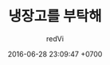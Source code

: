 ---
layout: post
title:  "냉장고를 부탁해"
crawlertitle: "냉장고를 부탁해"
summary: "Deep learning을 활용하여 영수증에 있는 식재료 정보를 이용하여 레시피 추천하는 시스템"
date:   2016-06-28 23:09:47 +0700
categories: posts
tags: 'jekyll'
author: redVi
---